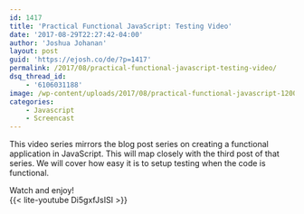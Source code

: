 ```yaml
---
id: 1417
title: 'Practical Functional JavaScript: Testing Video'
date: '2017-08-29T22:27:42-04:00'
author: 'Joshua Johanan'
layout: post
guid: 'https://ejosh.co/de/?p=1417'
permalink: /2017/08/practical-functional-javascript-testing-video/
dsq_thread_id:
    - '6106031188'
image: /wp-content/uploads/2017/08/practical-functional-javascript-1200x675.jpg
categories:
    - Javascript
    - Screencast
---
```


This video series mirrors the blog post series on creating a functional application in JavaScript. This will map closely with the third post of that series. We will cover how easy it is to setup testing when the code is functional.

Watch and enjoy!  
{{< lite-youtube Di5gxfJsISI >}}